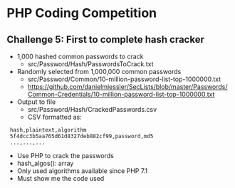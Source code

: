 # PHP Coding Competition

## Challenge 5: First to complete hash cracker
- 1,000 hashed common passwords to crack
  - src/Password/Hash/PasswordsToCrack.txt
- Randomly selected from 1,000,000 common passwords
  - src/Password/Common/10-million-password-list-top-1000000.txt
  - https://github.com/danielmiessler/SecLists/blob/master/Passwords/Common-Credentials/10-million-password-list-top-1000000.txt
- Output to file
  - src/Password/Hash/CrackedPasswords.csv
  - CSV formatted as:
```csv
 hash,plaintext,algorithm
 5f4dcc3b5aa765d61d8327deb882cf99,password,md5
 ...,...,...
```
- Use PHP to crack the passwords
- hash_algos(): array
- Only used algorithms available since PHP 7.1
- Must show me the code used